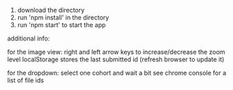 1. download the directory
2. run 'npm install' in the directory
3. run 'npm start' to start the app

additional info:

for the image view:
right and left arrow keys to increase/decrease the zoom level
localStorage stores the last submitted id (refresh browser to update it)

for the dropdown:
select one cohort and wait a bit
see chrome console for a list of file ids
